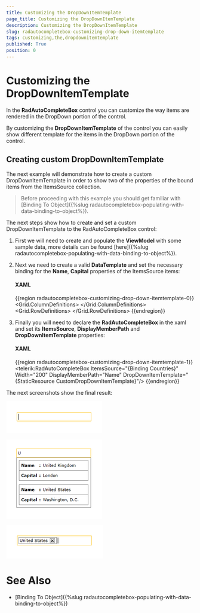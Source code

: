 ```yaml
---
title: Customizing the DropDownItemTemplate
page_title: Customizing the DropDownItemTemplate
description: Customizing the DropDownItemTemplate
slug: radautocompletebox-customizing-drop-down-itemtemplate
tags: customizing,the,dropdownitemtemplate
published: True
position: 0
---
```


# Customizing the DropDownItemTemplate

In the __RadAutoCompleteBox__ control you can customize the way items are rendered in the DropDown portion of the control.

By customizing the __DropDownItemTemplate__ of the control you can easily show different template for the items in the DropDown portion of the control.

## Creating custom DropDownItemTemplate

The next example will demonstrate how to create a custom DropDownItemTemplate in order to show two of the properties of the bound items from the ItemsSource collection.

>Before proceeding with this example you should get familiar with [Binding To Object]({%slug radautocompletebox-populating-with-data-binding-to-object%}).

The next steps show how to create and set a custom DropDownItemTemplate to the RadAutoCompleteBox control:

1. First we will need to create and populate the __ViewModel__ with some sample data, more details can be found [here]({%slug radautocompletebox-populating-with-data-binding-to-object%}).

1. Next we need to create a valid __DataTemplate__ and set the necessary binding for the __Name__, __Capital__ properties of the ItemsSource items:

	#### __XAML__

	{{region radautocompletebox-customizing-drop-down-itemtemplate-0}}
		<DataTemplate x:Key="CustomDropDownItemTemplate">
			<Border BorderBrush="Gray" BorderThickness="1" Margin="2">
				<Grid>
					<Grid.ColumnDefinitions>
						<ColumnDefinition Width="Auto"/>
						<ColumnDefinition Width="Auto"/>
						<ColumnDefinition Width="*"/>
					</Grid.ColumnDefinitions>
					<Grid.RowDefinitions>
						<RowDefinition/>
						<RowDefinition/>
						<RowDefinition/>
					</Grid.RowDefinitions>
					<TextBlock Grid.Column="0" Grid.Row="0"
								Margin="5"
								FontWeight="Bold"
								Text="Name" />
					<TextBlock Grid.Row="0" Grid.Column="1" Margin="0 5 0 0"
								Text=":"
								FontWeight="Bold"/>
					<TextBlock Grid.Column="2" Grid.Row="0" Margin="5"
								Text="{Binding Name}" />
					<Border BorderBrush="Gray" BorderThickness="0.5" Grid.Row="1" Grid.Column="0" Grid.ColumnSpan="3"/>
					<TextBlock Grid.Column="0" Grid.Row="2" Margin="5"
								FontWeight="Bold"
								Text="Capital" />
					<TextBlock Grid.Row="2" Grid.Column="1" Margin="0 5 0 0"
								Text=":"
								FontWeight="Bold"/>
					<TextBlock Grid.Column="2" Grid.Row="2" Margin="5"
								Text="{Binding Capital}" />
				</Grid>
			</Border>
		</DataTemplate>
	{{endregion}}

1. Finally you will need to declare the __RadAutoCompleteBox__ in the xaml and set its __ItemsSource__, __DisplayMemberPath__ and __DropDownItemTemplate__ properties:

	#### __XAML__

	{{region radautocompletebox-customizing-drop-down-itemtemplate-1}}
		<telerik:RadAutoCompleteBox ItemsSource="{Binding Countries}"
									Width="200"
									DisplayMemberPath="Name"
									DropDownItemTemplate="{StaticResource CustomDropDownItemTemplate}"/>
	{{endregion}}

The next screenshots show the final result:

![radautocompletebox-customizing-drop-down-itemtemplate-1](images/radautocompletebox-customizing-drop-down-itemtemplate-1.png)

![radautocompletebox-customizing-drop-down-itemtemplate-2](images/radautocompletebox-customizing-drop-down-itemtemplate-2.png)

![radautocompletebox-customizing-drop-down-itemtemplate-3](images/radautocompletebox-customizing-drop-down-itemtemplate-3.png)

# See Also

 * [Binding To Object]({%slug radautocompletebox-populating-with-data-binding-to-object%})
